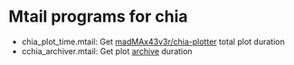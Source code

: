 # Mtail programs for chia
- chia_plot_time.mtail: Get [madMAx43v3r/chia-plotter](https://github.com/madMAx43v3r/chia-plotter) total plot duration
- cchia_archiver.mtail: Get plot [archive](https://github.com/charlyhue/chia-archiver) duration
